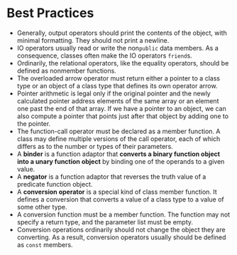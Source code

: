 # Best Practices

- Generally, output operators should print the contents of the object, with minimal formatting. They should not print a newline.
- IO operators usually read or write the non`public` data members. As a consequence, classes often make the IO operators `friend`s.
- Ordinarily, the relational operators, like the equality operators, should be defined as nonmember functions.
- The overloaded arrow operator must return either a pointer to a class type or an object of a class type that defines its own operator arrow.
- Pointer arithmetic is legal only if the original pointer and the newly calculated pointer address elements of the same array or an element one past the end of that array. If we have a pointer to an object, we can also compute a pointer that points just after that object by adding one to the pointer.
- The function-call operator must be declared as a member function. A class may define multiple versions of the call operator, each of which differs as to the number or types of their parameters.
- A **binder** is a function adaptor that **converts a binary function object into a unary function object** by binding one of the operands to a given value.
- A **negator** is a function adaptor that reverses the truth value of a predicate function object.
- A **conversion operator** is a special kind of class member function. It defines a conversion that converts a value of a class type to a value of some other type.
- A conversion function must be a member function. The function may not specify a return type, and the parameter list must be empty.
- Conversion operations ordinarily should not change the object they are converting. As a result, conversion operators usually should be defined as `const` members.